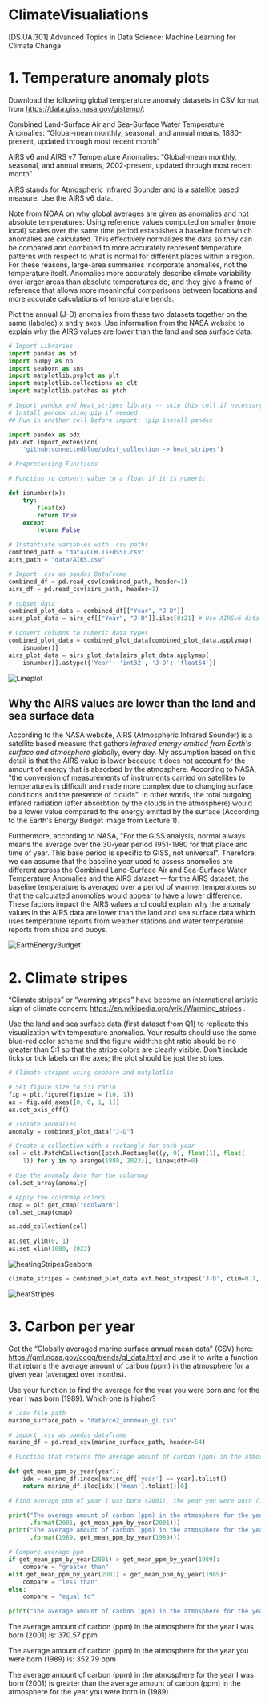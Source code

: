 # ClimateVisualiations
[DS.UA.301] Advanced Topics in Data Science: Machine Learning for Climate Change

# 1. Temperature anomaly plots 

Download the following global temperature anomaly datasets in CSV format from https://data.giss.nasa.gov/gistemp/:

Combined Land-Surface Air and Sea-Surface Water Temperature Anomalies:
 “Global-mean monthly, seasonal, and annual means, 1880-present, updated through most recent month”

AIRS v6 and AIRS v7 Temperature Anomalies:
“Global-mean monthly, seasonal, and annual means, 2002-present, updated through most recent month” 

AIRS stands for Atmospheric Infrared Sounder and is a satellite based measure. Use the AIRS v6 data.

Note from NOAA on why global averages are given as anomalies and not absolute temperatures: 
Using reference values computed on smaller (more local) scales over the same time period establishes a baseline from which anomalies are calculated. This effectively normalizes the data so they can be compared and combined to more accurately represent temperature patterns with respect to what is normal for different places within a region.
For these reasons, large-area summaries incorporate anomalies, not the temperature itself. Anomalies more accurately describe climate variability over larger areas than absolute temperatures do, and they give a frame of reference that allows more meaningful comparisons between locations and more accurate calculations of temperature trends.

Plot the annual (J-D) anomalies from these two datasets together on the same (labeled) x and y axes. Use information from the NASA website to explain why the AIRS values are lower than the land and sea surface data. 

```python
# Import Libraries 
import pandas as pd 
import numpy as np
import seaborn as sns
import matplotlib.pyplot as plt
import matplotlib.collections as clt
import matplotlib.patches as ptch
```

```python
# Import pandex and heat_stripes library -- skip this cell if necessary 
# Install pandex using pip if needed:
## Run in another cell before import: !pip install pandex

import pandex as pdx
pdx.ext.import_extension(
    'github:connectedblue/pdext_collection -> heat_stripes')
```

```python
# Preprocessing Functions 

# Function to convert value to a float if it is numeric

def isnumber(x):
    try:
        float(x)
        return True
    except:
        return False
```

```python 
# Instantiate variables with .csv paths
combined_path = "data/GLB.Ts+dSST.csv"
airs_path = "data/AIRS.csv"

# Import .csv as pandas DataFrame
combined_df = pd.read_csv(combined_path, header=1)
airs_df = pd.read_csv(airs_path, header=1)

# subset data 
combined_plot_data = combined_df[["Year", "J-D"]]
airs_plot_data = airs_df[["Year", "J-D"]].iloc[0:21] # Use AIRSv6 data only 

# Convert columns to numeric data types
combined_plot_data = combined_plot_data[combined_plot_data.applymap(
    isnumber)]
airs_plot_data = airs_plot_data[airs_plot_data.applymap(
    isnumber)].astype({'Year': 'int32', 'J-D': 'float64'})
```

![Lineplot](Images/AnnualMeanTempAnomaly.png)

## Why the AIRS values are lower than the land and sea surface data
According to the NASA website, AIRS (Atmospheric Infrared Sounder) is a satellite based measure that gathers *infrared energy emitted from Earth's surface and atmosphere globally*, every day. My assumption based on this detail is that the AIRS value is lower because it does not account for the amount of energy that is absorbed by the atmosphere. According to NASA, "the conversion of measurements of instruments carried on satellites to temperatures is difficult and made more complex due to changing surface conditions and the presence of clouds". In other words, the total outgoing infared radiation (after absorbtion by the clouds in the atmosphere) would be a lower value compared to the energy emitted by the surface (According to the Earth's Energy Budget image from Lecture 1). 

Furthermore, according to NASA, "For the GISS analysis, normal always means the average over the 30-year period 1951-1980 for that place and time of year. This base period is specific to GISS, not universal". Therefore, we can assume that the baseline year used to assess anomolies are different across the Combined Land-Surface Air and Sea-Surface Water Temperature Anomalies and the AIRS dataset -- for the AIRS dataset, the baseline temperature is averaged over a period of warmer temperatures so that the calculated anomolies would appear to have a lower difference. These factors impact the AIRS values and could explain why the anomaly values in the AIRS data are lower than the land and sea surface data which uses temperature reports from weather stations and water temperature reports from ships and buoys.

![EarthEnergyBudget](Images/EarthEnergyBudget.jpeg)

# 2. Climate stripes

“Climate stripes” or “warming stripes” have become an international artistic sign of climate concern: https://en.wikipedia.org/wiki/Warming_stripes . 

Use the land and sea surface data (first dataset from Q1) to replicate this visualization with temperature anomalies. Your results should use the same blue-red color scheme and the figure width:height ratio should be no greater than 5:1 so that the stripe colors are clearly visible. Don't include ticks or tick labels on the axes; the plot should be just the stripes. 

```python 
# Climate stripes using seaborn and matplotlib

# Set figure size to 5:1 ratio
fig = plt.figure(figsize = (10, 1))
ax = fig.add_axes([0, 0, 1, 1])
ax.set_axis_off()

# Isolate anomalies 
anomaly = combined_plot_data["J-D"]

# Create a collection with a rectangle for each year 
col = clt.PatchCollection([ptch.Rectangle((y, 0), float(1), float(
    1)) for y in np.arange(1880, 2023)], linewidth=0)

# Use the anomaly data for the colormap 
col.set_array(anomaly)

# Apply the colormap colors
cmap = plt.get_cmap("coolwarm")
col.set_cmap(cmap)

ax.add_collection(col)

ax.set_ylim(0, 1)
ax.set_xlim(1880, 2023)
```
![heatingStripesSeaborn](Images/heating_stripes_seaborn.png)

```python
climate_stripes = combined_plot_data.ext.heat_stripes('J-D', clim=0.7, reference='58:59', cmap="coolwarm")
```
![heatStripes](Images/HeatStripes.png)

# 3. Carbon per year 

Get the “Globally averaged marine surface annual mean data” (CSV) here: https://gml.noaa.gov/ccgg/trends/gl_data.html
and use it to write a function that returns the average amount of carbon (ppm) in the atmosphere for a given year (averaged over months). 

Use your function to find the average for the year you were born and for the year I was born (1989). Which one is higher? 

```python
# .csv file path 
marine_surface_path = "data/co2_annmean_gl.csv"

# import .csv as pandas dataframe
marine_df = pd.read_csv(marine_surface_path, header=54)
```

```python
# Function that returns the average amount of carbon (ppm) in the atmosphere for a given year

def get_mean_ppm_by_year(year):
    idx = marine_df.index[marine_df['year'] == year].tolist()
    return marine_df.iloc[idx]['mean'].tolist()[0]
```

```python
# Find average ppm of year I was born (2001), the year you were born (1989) and compare

print("The average amount of carbon (ppm) in the atmosphere for the year I was born ({}) is: {} ppm"
      .format(2001, get_mean_ppm_by_year(2001)))
print("The average amount of carbon (ppm) in the atmosphere for the year you were born ({}) is: {} ppm"
      .format(1989, get_mean_ppm_by_year(1989)))

# Compare average ppm 
if get_mean_ppm_by_year(2001) > get_mean_ppm_by_year(1989):
    compare = "greater than"
elif get_mean_ppm_by_year(2001) < get_mean_ppm_by_year(1989):
    compare = "less than"
else:
    compare = "equal to"

print("The average amount of carbon (ppm) in the atmosphere for the year I was born ({}) is {} the average amount of carbon (ppm) in the atmosphere for the year you were born in ({}).".format(2001, compare, 1989))
```

The average amount of carbon (ppm) in the atmosphere for the year I was born (2001) is: 370.57 ppm

The average amount of carbon (ppm) in the atmosphere for the year you were born (1989) is: 352.79 ppm

The average amount of carbon (ppm) in the atmosphere for the year I was born (2001) is greater than the average amount of carbon (ppm) in the atmosphere for the year you were born in (1989).
